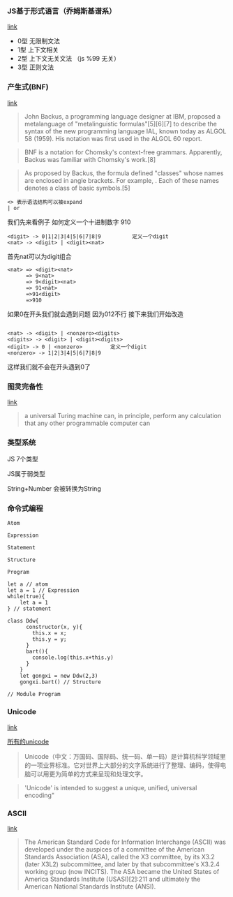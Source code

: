 ### JS基于形式语言（乔姆斯基谱系）
[link](https://en.wikipedia.org/wiki/Chomsky_hierarchy)
- 0型 无限制文法
- 1型 上下文相关
- 2型 上下文无关文法 （js %99 无关）
- 3型 正则文法

### 产生式(BNF)
[link](https://en.wikipedia.org/wiki/Backus%E2%80%93Naur_form)
> John Backus, a programming language designer at IBM, proposed a metalanguage of "metalinguistic formulas"[5][6][7] to describe the syntax of the new programming language IAL, known today as ALGOL 58 (1959). His notation was first used in the ALGOL 60 report.

> BNF is a notation for Chomsky's context-free grammars. Apparently, Backus was familiar with Chomsky's work.[8]

> As proposed by Backus, the formula defined "classes" whose names are enclosed in angle brackets. For example, <ab>. Each of these names denotes a class of basic symbols.[5]


```
<> 表示语法结构可以被expand
| or
```
我们先来看例子
如何定义一个十进制数字 <nat> 910

```
<digit> -> 0|1|2|3|4|5|6|7|8|9          定义一个digit
<nat> -> <digit> | <digit><nat>

```

首先nat可以为digit组合

```
<nat> => <digit><nat>
      => 9<nat>
      => 9<digit><nat>
      => 91<nat>
      =>91<digit>
      =>910
```

如果0在开头我们就会遇到问题
因为012不行
接下来我们开始改造<nat>

```

<nat> -> <digit> | <nonzero><digits>
<digits> -> <digit> | <digit><digits>
<digit> -> 0 | <nonzero>         定义一个digit
<nonzero> -> 1|2|3|4|5|6|7|8|9
```
这样我们就不会在开头遇到0了

### 图灵完备性

[link](https://en.wikipedia.org/wiki/Turing_completeness)
>  a universal Turing machine can, in principle, perform any calculation that any other programmable computer can

### 类型系统
JS 7个类型

JS属于弱类型

String+Number 会被转换为String

### 命令式编程

```
Atom

Expression

Statement

Structure

Program
```


```
let a // atom
let a = 1 // Expression
while(true){
    let a = 1
} // statement

class Ddw{
      constructor(x, y){
        this.x = x;
        this.y = y;
      }
      bart(){
        console.log(this.x+this.y)
      }
    }
    let gongxi = new Ddw(2,3)
    gongxi.bart() // Structure

// Module Program 

```
### Unicode
[link](https://home.unicode.org/)

[所有的unicode](https://www.unicode.org/charts/)
> Unicode（中文：万国码、国际码、统一码、单一码）是计算机科学领域里的一项业界标准。它对世界上大部分的文字系统进行了整理、编码，使得电脑可以用更为简单的方式来呈现和处理文字。

> 'Unicode' is intended to suggest a unique, unified, universal encoding"

### ASCII
[link](https://en.wikipedia.org/wiki/ASCII)

> The American Standard Code for Information Interchange (ASCII) was developed under the auspices of a committee of the American Standards Association (ASA), called the X3 committee, by its X3.2 (later X3L2) subcommittee, and later by that subcommittee's X3.2.4 working group (now INCITS). The ASA became the United States of America Standards Institute (USASI)[2]:211 and ultimately the American National Standards Institute (ANSI).
